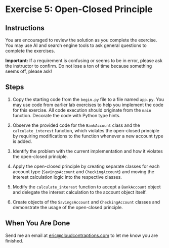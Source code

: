 # Exercise 5: Open-Closed Principle

## Instructions

You are encouraged to review the solution as you complete the exercise. You may use AI and search engine tools to ask general questions to complete the exercises.

**Important:** If a requirement is confusing or seems to be in error, please ask the instructor to confirm. Do not lose a ton of time because something seems off, please ask!

## Steps

1. Copy the starting code from the `begin.py` file to a file named `app.py`. You may use code from earlier lab exercises to help you implement the code for this exercise. All code execution should originate from the `main` function. Decorate the code with Python type hints.

2. Observe the provided code for the `BankAccount` class and the `calculate_interest` function, which violates the open-closed principle by requiring modifications to the function whenever a new account type is added.

3. Identify the problem with the current implementation and how it violates the open-closed principle.

4. Apply the open-closed principle by creating separate classes for each account type (`SavingsAccount` and `CheckingAccount`) and moving the interest calculation logic into the respective classes.

5. Modify the `calculate_interest` function to accept a `BankAccount` object and delegate the interest calculation to the account object itself.

6. Create objects of the `SavingsAccount` and `CheckingAccount` classes and demonstrate the usage of the open-closed principle.

## When You Are Done

Send me an email at [eric@cloudcontraptions.com](mailto:eric@cloudcontraptions.com) to let me know you are finished.
